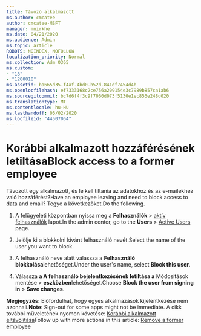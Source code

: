 ```yaml
---
title: Távozó alkalmazott
ms.author: cmcatee
author: cmcatee-MSFT
manager: mnirkhe
ms.date: 04/21/2020
ms.audience: Admin
ms.topic: article
ROBOTS: NOINDEX, NOFOLLOW
localization_priority: Normal
ms.collection: Adm_O365
ms.custom:
- "18"
- "1200010"
ms.assetid: ba665d35-f4af-4bd0-b52d-841df7454d4b
ms.openlocfilehash: ef7333168c2ce756a209154e3c7989b857ca1ab6
ms.sourcegitcommit: bc7d6f4f3c9f7060d073f5130e1ec856e248d020
ms.translationtype: MT
ms.contentlocale: hu-HU
ms.lasthandoff: 06/02/2020
ms.locfileid: "44507064"
---
```

# <a name="block-access-to-a-former-employee"></a><span data-ttu-id="7298b-102">Korábbi alkalmazott hozzáférésének letiltása</span><span class="sxs-lookup"><span data-stu-id="7298b-102">Block access to a former employee</span></span>

<span data-ttu-id="7298b-103">Távozott egy alkalmazott, és le kell tiltania az adatokhoz és az e-mailekhez való hozzáférést?</span><span class="sxs-lookup"><span data-stu-id="7298b-103">Have an employee leaving and need to block access to data and email?</span></span> <span data-ttu-id="7298b-104">Tegye a következőket.</span><span class="sxs-lookup"><span data-stu-id="7298b-104">Do the following.</span></span>
  
1. <span data-ttu-id="7298b-105">A felügyeleti központban nyissa meg a **Felhasználók** \> [aktív felhasználók](https://go.microsoft.com/fwlink/p/?linkid=834822) lapot.</span><span class="sxs-lookup"><span data-stu-id="7298b-105">In the admin center, go to the **Users** \> [Active Users](https://go.microsoft.com/fwlink/p/?linkid=834822) page.</span></span>

2. <span data-ttu-id="7298b-106">Jelölje ki a blokkolni kívánt felhasználó nevét.</span><span class="sxs-lookup"><span data-stu-id="7298b-106">Select the name of the user you want to block.</span></span>

3. <span data-ttu-id="7298b-107">A felhasználó neve alatt válassza a **Felhasználó blokkolása**lehetőséget.</span><span class="sxs-lookup"><span data-stu-id="7298b-107">Under the user's name, select **Block this user**.</span></span>

4. <span data-ttu-id="7298b-108">Válassza **a A felhasználó bejelentkezésének letiltása a** Módosítások mentése \> **eszközben**lehetőséget.</span><span class="sxs-lookup"><span data-stu-id="7298b-108">Choose **Block the user from signing in** \> **Save changes**.</span></span>

<span data-ttu-id="7298b-109">**Megjegyzés:** Előfordulhat, hogy egyes alkalmazások kijelentkezése nem azonnali.</span><span class="sxs-lookup"><span data-stu-id="7298b-109">**Note**: Sign-out for some apps might not be immediate.</span></span> <span data-ttu-id="7298b-110">A cikk további műveletének nyomon követése: [Korábbi alkalmazott eltávolítása](https://docs.microsoft.com/microsoft-365/admin/add-users/remove-former-employee)</span><span class="sxs-lookup"><span data-stu-id="7298b-110">Follow up with more actions in this article: [Remove a former employee](https://docs.microsoft.com/microsoft-365/admin/add-users/remove-former-employee)</span></span>